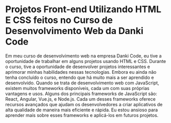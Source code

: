 # Projetos Front-end Utilizando HTML E CSS feitos no Curso de Desenvolvimento Web da Danki Code
Em meu curso de desenvolvimento web na empresa Danki Code, eu tive a oportunidade de trabalhar em alguns projetos usando HTML e CSS. Durante o curso, tive a oportunidade de desenvolver projetos interessantes e aprimorar minhas habilidades nessas tecnologias. Embora eu ainda não tenha concluído o curso, entendo que há muito mais a ser aprendido e desenvolvido.
Quando se trata de desenvolvimento web com JavaScript, existem muitos frameworks disponíveis, cada um com suas próprias vantagens e usos. Alguns dos principais frameworks de JavaScript são: React, Angular, Vue.js, e Node.js. Cada um desses frameworks oferece recursos avançados que ajudam os desenvolvedores a criar aplicativos de alta qualidade de maneira mais eficiente e rápida. Eu estou ansioso para aprender mais sobre esses frameworks e aplicá-los em futuros projetos.
